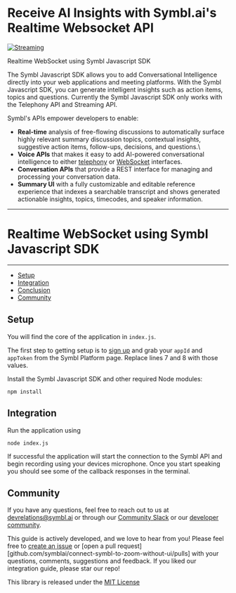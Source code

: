 Receive AI Insights with Symbl.ai's Realtime Websocket API
============================

[![Streaming](https://img.shields.io/badge/symbl-realtime-brightgreen)](https://docs.symbl.ai/docs/streamingapi/overview/introduction)

Realtime WebSocket using Symbl Javascript SDK

The Symbl Javascript SDK allows you to add Conversational Intelligence directly into your web applications and meeting platforms. With the Symbl Javascript SDK, you can generate intelligent insights such as action items, topics and questions. Currently the Symbl Javascript SDK only works with the Telephony API and Streaming API.

Symbl's APIs empower developers to enable: 

- **Real-time** analysis of free-flowing discussions to automatically surface highly relevant summary discussion topics, contextual insights, suggestive action items, follow-ups, decisions, and questions.\
- **Voice APIs** that makes it easy to add AI-powered conversational intelligence to either [telephony][telephony] or [WebSocket][websocket] interfaces.
- **Conversation APIs** that provide a REST interface for managing and processing your conversation data.
- **Summary UI** with a fully customizable and editable reference experience that indexes a searchable transcript and shows generated actionable insights, topics, timecodes, and speaker information.

<hr />

# Realtime WebSocket using Symbl Javascript SDK

<hr />

 * [Setup](#setup)
 * [Integration](#integration)
 * [Conclusion](#conclusion)
 * [Community](#community)

## Setup 

You will find the core of the application in `index.js`.

The first step to getting setup is to [sign up][signup] and grab your `appId` and `appToken` from the Symbl Platform page. Replace lines 7 and 8 with those values. 


Install the Symbl Javascript SDK and other required Node modules:

```npm install```

## Integration 

Run the application using 

```node index.js```

If successful the application will start the connection to the Symbl API and begin recording using your devices microphone. Once you start speaking you should see some of the callback responses in the terminal.

## Community 

If you have any questions, feel free to reach out to us at devrelations@symbl.ai or through our [Community Slack][slack] or our [developer community][developer_community]. 

This guide is actively developed, and we love to hear from you! Please feel free to [create an issue][issues] or [open a pull request][github.com/symblai/connect-symbl-to-zoom-without-ui/pulls] with your questions, comments, suggestions and feedback. If you liked our integration guide, please star our repo!


This library is released under the [MIT License][license]

[license]: LICENSE.txt
[websocket]: https://docs.symbl.ai/docs/streamingapi/overview/introduction
[telephony]: https://docs.symbl.ai/docs/telephony/overview/post-api
[developer_community]: https://community.symbl.ai/?_ga=2.134156042.526040298.1609788827-1505817196.1609788827
[slack]: https://join.slack.com/t/symbldotai/shared_invite/zt-4sic2s11-D3x496pll8UHSJ89cm78CA
[signup]: https://platform.symbl.ai/?_ga=2.63499307.526040298.1609788827-1505817196.1609788827
[issues]: https://github.com/symblai/receive-ai-insights-with-real-time-websockets/issues
[pulls]: https://github.com/symblai/receive-ai-insights-with-real-time-websockets/pulls
